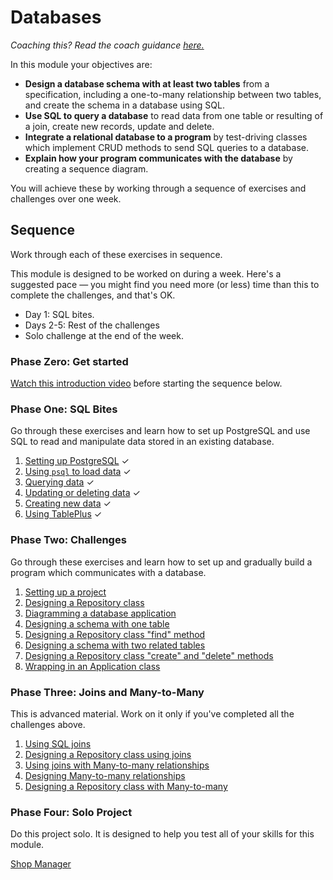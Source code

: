 # Databases

_Coaching this? Read the coach guidance
[here.](https://github.com/makersacademy/slug/blob/main/materials/universe/distributed_applications/databases/HOW_TO_COACH.x.md)_

In this module your objectives are:

* **Design a database schema with at least two tables** from a specification,
    including a one-to-many relationship between two tables, and create the
    schema in a database using SQL.
* **Use SQL to query a database** to read data from one table or resulting of
    a join, create new records, update and delete.
* **Integrate a relational database to a program** by test-driving classes
    which implement CRUD methods to send SQL queries to a database.
* **Explain how your program communicates with the database** by creating a
    sequence diagram.

You will achieve these by working through a sequence of exercises and challenges
over one week.

## Sequence

Work through each of these exercises in sequence.

This module is designed to be worked on during a week. Here's a suggested pace —
you might find you need more (or less) time than this to complete the
challenges, and that's OK.

* Day 1: SQL bites.
* Days 2-5: Rest of the challenges
* Solo challenge at the end of the week.

### Phase Zero: Get started

[Watch this introduction video](https://www.youtube.com/watch?v=5PJQscmAEI4)
before starting the sequence below.

### Phase One: SQL Bites

Go through these exercises and learn how to set up PostgreSQL and use SQL to read
and manipulate data stored in an existing database.

<!-- OMITTED -->

1. [Setting up PostgreSQL](https://github.com/makersacademy/databases-in-python/blob/main/sql_bites/01_setting_up_database.md) ✓
2. [Using `psql` to load data](https://github.com/makersacademy/databases-in-python/blob/main/sql_bites/02_using_psql.md) ✓
3. [Querying data](https://github.com/makersacademy/databases-in-python/blob/main/sql_bites/03_querying_data.md) ✓
4. [Updating or deleting data](https://github.com/makersacademy/databases-in-python/blob/main/sql_bites/04_updating_and_deleting_date.md) ✓
5. [Creating new data](https://github.com/makersacademy/databases-in-python/blob/main/sql_bites/05_creating_new_data.md) ✓
6. [Using TablePlus](https://github.com/makersacademy/databases-in-python/blob/main/sql_bites/06_using_table_plus.md) ✓

### Phase Two: Challenges

Go through these exercises and learn how to set up and gradually build a program
which communicates with a database.

1. [Setting up a project](https://github.com/makersacademy/databases-in-python/blob/main/challenges/01_setting_up_project.md)
2. [Designing a Repository
   class](https://github.com/makersacademy/databases-in-python/blob/main/challenges/02_test_driving_model_repository_classes.md)
3. [Diagramming a database
   application](https://github.com/makersacademy/databases-in-python/blob/main/challenges/03_creating_sequence_diagrams.md)
4. [Designing a schema with one
   table](https://github.com/makersacademy/databases-in-python/blob/main/challenges/04_designing_schema_one_table.md)
5. [Designing a Repository class "find"
   method](https://github.com/makersacademy/databases-in-python/blob/main/challenges/05_test_driving_find_method.md)
6. [Designing a schema with two related
   tables](https://github.com/makersacademy/databases-in-python/blob/main/challenges/06_designing_schema_two_tables.md)
7. [Designing a Repository class "create" and "delete"
   methods](https://github.com/makersacademy/databases-in-python/blob/main/challenges/07_test_driving_write_operations.md)
8. [Wrapping in an Application
   class](https://github.com/makersacademy/databases-in-python/blob/main/challenges/08_wrapping_in_application_class.md)

### Phase Three: Joins and Many-to-Many

This is advanced material. Work on it only if you've completed all the
challenges above.

1. [Using SQL joins](https://github.com/makersacademy/databases-in-python/blob/main/joins/01_using_joins.md)
2. [Designing a Repository class using
   joins](https://github.com/makersacademy/databases-in-python/blob/main/joins/02_test_driving_repository_class_with_join.md)
3. [Using joins with Many-to-many
   relationships](https://github.com/makersacademy/databases-in-python/blob/main/joins/03_using_joins_with_many_to_many.md)
4. [Designing Many-to-many
   relationships](https://github.com/makersacademy/databases-in-python/blob/main/joins/04_designing_many_to_many_relationships.md)
5. [Designing a Repository class with
   Many-to-many](https://github.com/makersacademy/databases-in-python/blob/main/joins/05_repository_classes_many_to_many.md)

### Phase Four: Solo Project

Do this project solo. It is designed to help you test all of your skills for
this module.

[Shop Manager](https://github.com/makersacademy/databases-in-python/blob/main/projects/shop_manager_project.md)
